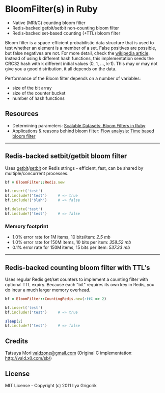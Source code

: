# BloomFilter(s) in Ruby

- Native (MRI/C) counting bloom filter
- Redis-backed getbit/setbit non-counting bloom filter
- Redis-backed set-based counting (+TTL) bloom filter

Bloom filter is a space-efficient probabilistic data structure that is used to test whether an element is a member of a set. False positives are possible, but false negatives are not. For more detail, check the [wikipedia article](http://en.wikipedia.org/wiki/Bloom_filter). Instead of using k different hash functions, this implementation seeds the CRC32 hash with k different initial values (0, 1, ..., k-1). This may or may not give you a good distribution, it all depends on the data.

Performance of the Bloom filter depends on a number of variables:

- size of the bit array
- size of the counter bucket
- number of hash functions

## Resources

- Determining parameters: [Scalable Datasets: Bloom Filters in Ruby](http://www.igvita.com/2008/12/27/scalable-datasets-bloom-filters-in-ruby/)
- Applications & reasons behind bloom filter: [Flow analysis: Time based bloom filter](http://www.igvita.com/2010/01/06/flow-analysis-time-based-bloom-filters/)

***

## Redis-backed setbit/getbit bloom filter

Uses [getbit](http://redis.io/commands/getbit)/[setbit](http://redis.io/commands/setbit) on Redis strings - efficient, fast, can be shared by multiple/concurrent processes.

```ruby
bf = BloomFilter::Redis.new

bf.insert('test')
bf.include?('test')     # => true
bf.include?('blah')     # => false

bf.delete('test')
bf.include?('test')     # => false
```

### Memory footprint

- 1.0% error rate for 1M items, 10 bits/item: *2.5 mb*
- 1.0% error rate for 150M items, 10 bits per item: *358.52 mb*
- 0.1% error rate for 150M items, 15 bits per item: *537.33 mb*

***

## Redis-backed counting bloom filter with TTL's
Uses regular Redis get/set counters to implement a counting filter with optional TTL expiry. Because each "bit" requires its own key in Redis, you do incur a much larger memory overhead.

```ruby
bf = BloomFilter::CountingRedis.new(:ttl => 2)

bf.insert('test')
bf.include?('test')     # => true

sleep(2)
bf.include?('test')     # => false
```

## Credits

Tatsuya Mori <valdzone@gmail.com> (Original C implementation: http://vald.x0.com/sb/)

## License

MIT License - Copyright (c) 2011 Ilya Grigorik
